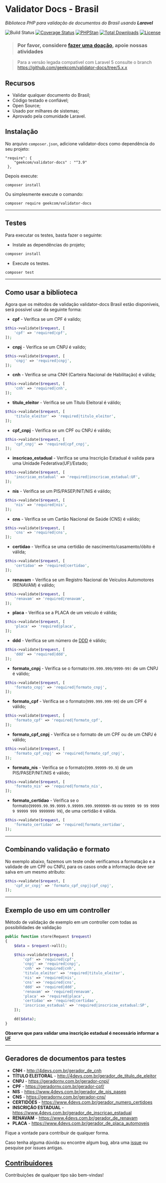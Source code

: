 # Validator Docs - Brasil
_Biblioteca PHP para validação de documentos do Brasil usando **Laravel**_

![Build Status](https://github.com/geekcom/validator-docs/actions/workflows/proposing-changes.yml/badge.svg)
[![Coverage Status](https://coveralls.io/repos/github/geekcom/validator-docs/badge.svg)](https://coveralls.io/github/geekcom/validator-docs)
[![PHPStan](https://img.shields.io/badge/PHPStan-enabled-brightgreen.svg?style=flat)](https://github.com/phpstan/phpstan)
[![Total Downloads](https://poser.pugx.org/geekcom/validator-docs/downloads)](https://packagist.org/packages/geekcom/validator-docs)
[![License](https://poser.pugx.org/geekcom/validator-docs/license)](https://packagist.org/packages/geekcom/validator-docs)

> ### Por favor, considere **[fazer uma doação](https://nubank.com.br/pagar/518o5/zVBzxd00Sb)**, apoie nossas atividades

> Para a versão legada compatível com Laravel 5 consulte o branch https://github.com/geekcom/validator-docs/tree/5.x.x

## Recursos
- Validar qualquer documento do Brasil;
- Código testado e confiável;
- Open Source;
- Usado por milhares de sistemas;
- Aprovado pela comunidade Laravel.

## Instalação
No arquivo `composer.json`, adicione validator-docs como dependência do seu projeto:

```
"require": {
    "geekcom/validator-docs" : "^3.9"
 },
```

Depois execute:

```
composer install
```

Ou simplesmente execute o comando:

```
composer require geekcom/validator-docs
```

----------------------------------------------------------------------------------------------------------------------------

## Testes
Para executar os testes, basta fazer o seguinte:

* Instale as dependências do projeto;
```bash
composer install
``` 
* Execute os testes.
```bash
composer test
```

----------------------------------------------------------------------------------------------------------------------------

## Como usar a biblioteca
Agora que os métodos de validação validator-docs Brasil estão disponíveis, será possível usar da seguinte forma:

* **cpf** - Verifica se um CPF é valido;

```php
$this->validate($request, [
    'cpf' => 'required|cpf',
]);
```

* **cnpj** - Verifica se um CNPJ é valido;

```php
$this->validate($request, [
    'cnpj' => 'required|cnpj',
]);
```

* **cnh** - Verifica se uma CNH (Carteira Nacional de Habilitação) é válida;

```php
$this->validate($request, [
    'cnh' => 'required|cnh',
]);
```

* **titulo_eleitor** - Verifica se um Título Eleitoral é válido;

```php
$this->validate($request, [
    'titulo_eleitor' => 'required|titulo_eleitor',
]);
```

* **cpf_cnpj** - Verifica se um CPF ou CNPJ é válido;

```php
$this->validate($request, [
    'cpf_cnpj' => 'required|cpf_cnpj',
]);
```

* **inscricao_estadual** - Verifica se uma Inscrição Estadual é valida para uma Unidade Federativa(UF)/Estado;

```php
$this->validate($request, [
    'inscricao_estadual' => 'required|inscricao_estadual:UF',
]);
```

* **nis** - Verifica se um PIS/PASEP/NIT/NIS é válido;

```php
$this->validate($request, [
    'nis' => 'required|nis',
]);
```

* **cns** - Verifica se um Cartão Nacional de Saúde (CNS) é válido;

```php
$this->validate($request, [
    'cns' => 'required|cns',
]);
```

* **certidao** - Verifica se uma certidão de nascimento/casamento/óbito é válida;

```php
$this->validate($request, [
    'certidao' => 'required|certidao',
]);
```

* **renavam** - Verifica se um Registro Nacional de Veículos Automotores (RENAVAM) é válido;

```php
$this->validate($request, [
    'renavam' => 'required|renavam',
]);
```

* **placa** - Verifica se a PLACA de um veículo é válida;

```php
$this->validate($request, [
    'placa' => 'required|placa',
]);
```

* **ddd** - Verifica se um número de [DDD](https://pt.wikipedia.org/wiki/Discagem_direta_%C3%A0_dist%C3%A2ncia) é válido;

```php
$this->validate($request, [
    'ddd' => 'required|ddd',
]);
```

* **formato_cnpj** - Verifica se o formato`(99.999.999/9999-99)` de um CNPJ é válido;

```php
$this->validate($request, [
    'formato_cnpj' => 'required|formato_cnpj',
]);
```

* **formato_cpf** - Verifica se o formato(`999.999.999-99`) de um CPF é válido; 

```php
$this->validate($request, [
    'formato_cpf' => 'required|formato_cpf',
]);
```

* **formato_cpf_cnpj** - Verifica se o formato de um CPF ou de um CNPJ é válido;

```php
$this->validate($request, [
    'formato_cpf_cnpj' => 'required|formato_cpf_cnpj',
]);
```

* **formato_nis** - Verifica se o formato(`999.99999-99.9`) de um PIS/PASEP/NIT/NIS é válido;

```php
$this->validate($request, [
    'formato_nis' => 'required|formato_nis',
]);
```

* **formato_certidao** - Verifica se o formato(`99999.99.99.9999.9.99999.999.9999999-99` ou `99999 99 99 9999 9 99999 999 9999999 99`), de uma certidão é válida.

```php
$this->validate($request, [
    'formato_certidao' => 'required|formato_certidao',
]);
```
----------------------------------------------------------------------------------------------------------------------------

## Combinando validação e formato
No exemplo abaixo, fazemos um teste onde verificamos a formatação e a validade de um CPF ou CNPJ, para os casos onde a informação deve ser salva em um mesmo atributo:

```php
$this->validate($request, [
    'cpf_or_cnpj' => 'formato_cpf_cnpj|cpf_cnpj',
]);
```

----------------------------------------------------------------------------------------------------------------------------

## Exemplo de uso em um controller
Método de validação de exemplo em um controller com todas as possibilidades de validação

```php
public function store(Request $request)
{
    $data = $request->all();

    $this->validate($request, [
        'cpf' => 'required|cpf',
        'cnpj' => 'required|cnpj',
        'cnh' => 'required|cnh',
        'titulo_eleitor' => 'required|titulo_eleitor',
        'nis' => 'required|nis',
        'cns' => 'required|cns',
        'ddd' => 'required|ddd',
        'renavam' => 'required|renavam',
        'placa' => 'required|placa',
        'certidao' => 'required|certidao',
        'inscricao_estadual' => 'required|inscricao_estadual:SP',
    ]);

    dd($data);
}
```
**Observe que para validar uma inscrição estadual é necessário informar a [UF](https://pt.wikipedia.org/wiki/Unidades_federativas_do_Brasil)**

----------------------------------------------------------------------------------------------------------------------------

## Geradores de documentos para testes
* **CNH** - http://4devs.com.br/gerador_de_cnh
* **TÍTULO ELEITORAL** - http://4devs.com.br/gerador_de_titulo_de_eleitor
* **CNPJ** - https://geradornv.com.br/gerador-cnpj/
* **CPF** - https://geradornv.com.br/gerador-cpf/
* **NIS** - https://www.4devs.com.br/gerador_de_pis_pasep
* **CNS** - https://geradornv.com.br/gerador-cns/
* **CERTIDÕES** - https://www.4devs.com.br/gerador_numero_certidoes
* **INSCRIÇÃO ESTADUAL** - https://www.4devs.com.br/gerador_de_inscricao_estadual
* **RENAVAM** - https://www.4devs.com.br/gerador_de_renavam
* **PLACA** - https://www.4devs.com.br/gerador_de_placa_automoveis

Fique a vontade para contribuir de qualquer forma.

Caso tenha alguma dúvida ou encontre algum bug, abra uma [issue](https://github.com/geekcom/validator-docs/issues) ou pesquise por issues antigas.

## [Contribuidores](https://github.com/geekcom/validator-docs/graphs/contributors)
Contribuições de qualquer tipo são bem-vindas!
